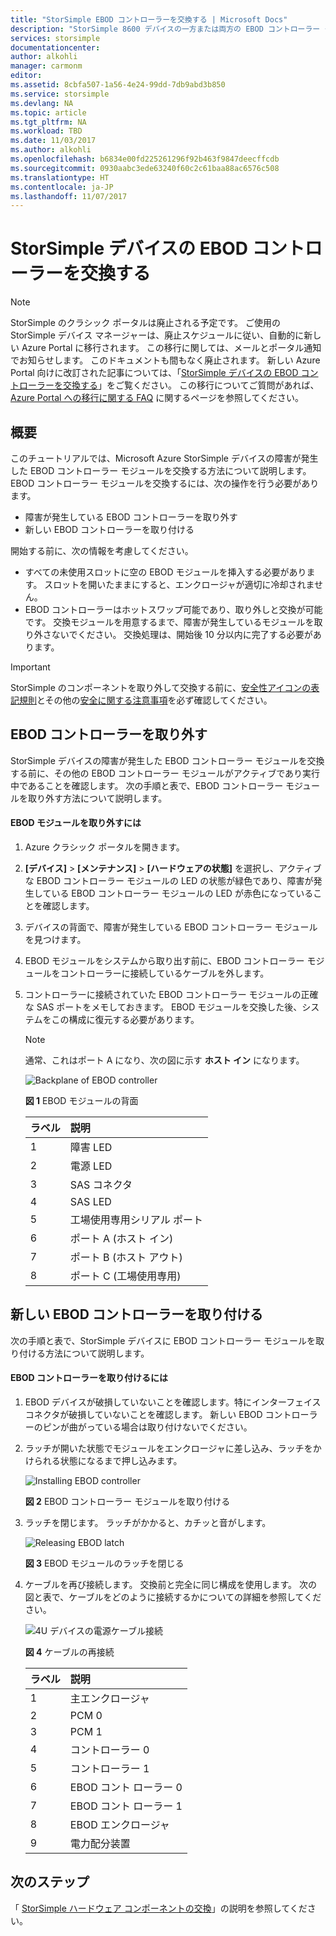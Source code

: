 ```yaml
---
title: "StorSimple EBOD コントローラーを交換する | Microsoft Docs"
description: "StorSimple 8600 デバイスの一方または両方の EBOD コントローラー モジュールを取り外して交換する方法について説明します。"
services: storsimple
documentationcenter: 
author: alkohli
manager: carmonm
editor: 
ms.assetid: 8cbfa507-1a56-4e24-99dd-7db9abd3b850
ms.service: storsimple
ms.devlang: NA
ms.topic: article
ms.tgt_pltfrm: NA
ms.workload: TBD
ms.date: 11/03/2017
ms.author: alkohli
ms.openlocfilehash: b6834e00fd225261296f92b463f9847deecffcdb
ms.sourcegitcommit: 0930aabc3ede63240f60c2c61baa88ac6576c508
ms.translationtype: HT
ms.contentlocale: ja-JP
ms.lasthandoff: 11/07/2017
---
```

# <a name="replace-an-ebod-controller-on-your-storsimple-device"></a>StorSimple デバイスの EBOD コントローラーを交換する
> [!NOTE]
> StorSimple のクラシック ポータルは廃止される予定です。 ご使用の StorSimple デバイス マネージャーは、廃止スケジュールに従い、自動的に新しい Azure Portal に移行されます。 この移行に関しては、メールとポータル通知でお知らせします。 このドキュメントも間もなく廃止されます。 新しい Azure Portal 向けに改訂された記事については、「[StorSimple デバイスの EBOD コントローラーを交換する](storsimple-8000-ebod-controller-replacement.md)」をご覧ください。 この移行についてご質問があれば、[Azure Portal への移行に関する FAQ](storsimple-8000-move-azure-portal-faq.md) に関するページを参照してください。

## <a name="overview"></a>概要
このチュートリアルでは、Microsoft Azure StorSimple デバイスの障害が発生した EBOD コントローラー モジュールを交換する方法について説明します。 EBOD コントローラー モジュールを交換するには、次の操作を行う必要があります。

* 障害が発生している EBOD コントローラーを取り外す
* 新しい EBOD コントローラーを取り付ける

開始する前に、次の情報を考慮してください。

* すべての未使用スロットに空の EBOD モジュールを挿入する必要があります。 スロットを開いたままにすると、エンクロージャが適切に冷却されません。
* EBOD コントローラーはホットスワップ可能であり、取り外しと交換が可能です。 交換モジュールを用意するまで、障害が発生しているモジュールを取り外さないでください。 交換処理は、開始後 10 分以内に完了する必要があります。

> [!IMPORTANT]
> StorSimple のコンポーネントを取り外して交換する前に、[安全性アイコンの表記規則](storsimple-safety.md#safety-icon-conventions)とその他の[安全に関する注意事項](storsimple-safety.md)を必ず確認してください。
> 
> 

## <a name="remove-an-ebod-controller"></a>EBOD コントローラーを取り外す
StorSimple デバイスの障害が発生した EBOD コントローラー モジュールを交換する前に、その他の EBOD コントローラー モジュールがアクティブであり実行中であることを確認します。 次の手順と表で、EBOD コントローラー モジュールを取り外す方法について説明します。

#### <a name="to-remove-an-ebod-module"></a>EBOD モジュールを取り外すには
1. Azure クラシック ポータルを開きます。
2. **[デバイス]** > **[メンテナンス]** > **[ハードウェアの状態]** を選択し、アクティブな EBOD コントローラー モジュールの LED の状態が緑色であり、障害が発生している EBOD コントローラー モジュールの LED が赤色になっていることを確認します。
3. デバイスの背面で、障害が発生している EBOD コントローラー モジュールを見つけます。
4. EBOD モジュールをシステムから取り出す前に、EBOD コントローラー モジュールをコントローラーに接続しているケーブルを外します。
5. コントローラーに接続されていた EBOD コントローラー モジュールの正確な SAS ポートをメモしておきます。 EBOD モジュールを交換した後、システムをこの構成に復元する必要があります。 
   
   > [!NOTE]
   > 通常、これはポート A になり、次の図に示す **ホスト イン** になります。
   > 
   > 
   
    ![Backplane of EBOD controller](./media/storsimple-ebod-controller-replacement/IC741049.png)
   
     **図 1** EBOD モジュールの背面
   
   | ラベル | 説明 |
   |:--- |:--- |
   | 1 |障害 LED |
   | 2 |電源 LED |
   | 3 |SAS コネクタ |
   | 4 |SAS LED |
   | 5 |工場使用専用シリアル ポート |
   | 6 |ポート A (ホスト イン) |
   | 7 |ポート B (ホスト アウト) |
   | 8 |ポート C (工場使用専用) |

## <a name="install-a-new-ebod-controller"></a>新しい EBOD コントローラーを取り付ける
次の手順と表で、StorSimple デバイスに EBOD コントローラー モジュールを取り付ける方法について説明します。

#### <a name="to-install-an-ebod-controller"></a>EBOD コントローラーを取り付けるには
1. EBOD デバイスが破損していないことを確認します。特にインターフェイス コネクタが破損していないことを確認します。 新しい EBOD コントローラーのピンが曲がっている場合は取り付けないでください。
2. ラッチが開いた状態でモジュールをエンクロージャに差し込み、ラッチをかけられる状態になるまで押し込みます。
   
    ![Installing EBOD controller](./media/storsimple-ebod-controller-replacement/IC741050.png)
   
    **図 2** EBOD コントローラー モジュールを取り付ける
3. ラッチを閉じます。 ラッチがかかると、カチッと音がします。
   
    ![Releasing EBOD latch](./media/storsimple-ebod-controller-replacement/IC741047.png)
   
    **図 3** EBOD モジュールのラッチを閉じる
4. ケーブルを再び接続します。 交換前と完全に同じ構成を使用します。 次の図と表で、ケーブルをどのように接続するかについての詳細を参照してください。
   
    ![4U デバイスの電源ケーブル接続](./media/storsimple-ebod-controller-replacement/IC770723.png)
   
    **図 4**  ケーブルの再接続
   
   | ラベル | 説明 |
   |:--- |:--- |
   | 1 |主エンクロージャ |
   | 2 |PCM 0 |
   | 3 |PCM 1 |
   | 4 |コントローラー 0 |
   | 5 |コントローラー 1 |
   | 6 |EBOD コント ローラー 0 |
   | 7 |EBOD コント ローラー 1 |
   | 8 |EBOD エンクロージャ |
   | 9 |電力配分装置 |

## <a name="next-steps"></a>次のステップ
「 [StorSimple ハードウェア コンポーネントの交換](storsimple-hardware-component-replacement.md)」の説明を参照してください。

